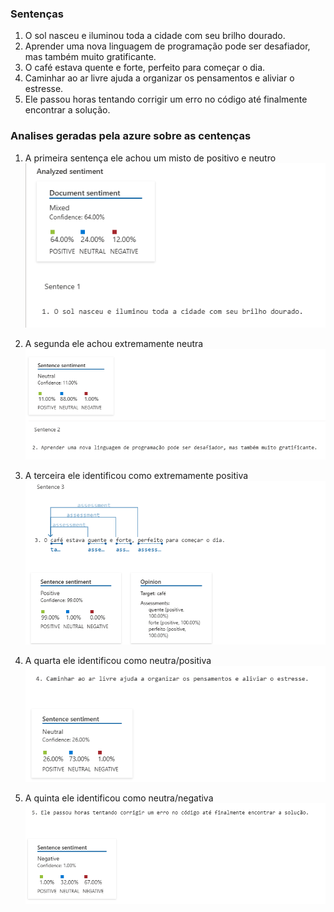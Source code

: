 ### Sentenças

1. O sol nasceu e iluminou toda a cidade com seu brilho dourado.  
2. Aprender uma nova linguagem de programação pode ser desafiador, mas também muito gratificante.  
3. O café estava quente e forte, perfeito para começar o dia.  
4. Caminhar ao ar livre ajuda a organizar os pensamentos e aliviar o estresse.  
5. Ele passou horas tentando corrigir um erro no código até finalmente encontrar a solução.  

### Analises geradas pela azure sobre as centenças

1. A primeira sentença ele achou um misto de positivo e neutro
![Análise Sentenças](images/1.png)

2. A segunda ele achou extremamente neutra
![Análise Sentenças](images/2.png)

3. A terceira ele identificou como extremamente positiva
![Análise Sentenças](images/3.png)

4. A quarta ele identificou como neutra/positiva
![Análise Sentenças](images/4.png)

5. A quinta ele identificou como neutra/negativa
![Análise Sentenças](images/5.png)